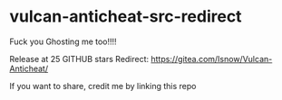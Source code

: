 # vulcan-anticheat-src-redirect
Fuck you
Ghosting me too!!!!

Release at 25 GITHUB stars
Redirect: https://gitea.com/Isnow/Vulcan-Anticheat/

If you want to share, credit me by linking this repo
